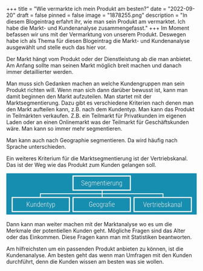 +++
title = "Wie vermarkte ich mein Produkt am besten?"
date = "2022-09-20"
draft = false
pinned = false
image = "1878255.png"
description = "In diesem Blogeintrag erfahrt ihr, wie man sein Produkt am vermarktet. Ich habe die Markt- und Kundenanalyse zusammengefasst."
+++
Im Moment befassen wir uns mit der Vermarktung von unserem Produkt. Deswegen habe ich als Thema für diesen Blogeintrag die Markt- und Kundenanalyse ausgewählt und stelle euch das hier vor. 

Der Markt hängt vom Produkt oder der Dienstleistung ab die man anbietet. Am Anfang sollte man seinen Markt möglich breit machen und danach immer detaillierter werden. 

Man muss sich Gedanken machen an welche Kundengruppen man sein Produkt richten will. Wenn man sich dann darüber bewusst ist, kann man damit beginnen den Markt aufzuteilen. Man startet mit der Marktsegmentierung. Dazu gibt es verschiedene Kriterien nach denen man den Markt aufteilen kann, z.B. nach dem Kundentyp. Man kann das Produkt in Teilmärkten verkaufen. Z.B. ein Teilmarkt für Privatkunden im eigenen Laden oder an einen Onlinemarkt was der Teilmarkt für Geschäftskunden wäre. Man kann so immer mehr segmentieren. 

Man kann auch nach Geographie segmentieren. Da wird häufig nach Sprache unterschieden. 

Ein weiteres Kriterium für die Marktsegmentierung ist der Vertriebskanal. Das ist der Weg wie das Produkt zum Kunden gelangen soll. 

![](screenshot-2022-09-20-161648.png)



Dann kann man weiter machen mit der Marktanalyse wo es um die Merkmale der potentiellen Kunden geht. Mögliche Fragen sind das Alter oder das Einkommen. Diese Fragen kann man mit Statistiken beantworten. 

Am hilfreichsten um ein passenden Produkt anbieten zu können, ist die Kundenanalyse. Am besten geht das wenn man Umfragen mit den Kunden durchführt, denn die Kunden wissen am besten was sie wollen.